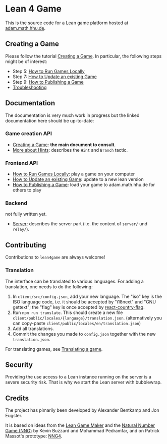 # Lean 4 Game

This is the source code for a Lean game platform hosted at [adam.math.hhu.de](https://adam.math.hhu.de).

## Creating a Game

Please follow the tutorial [Creating a Game](doc/create_game.md). In particular, the following steps might be of interest:

* Step 5: [How to Run Games Locally](doc/running_locally.md)
* Step 7: [How to Update an existing Game](doc/update_game.md)
* Step 9: [How to Publishing a Game](doc/publish_game.md)
* [Troubleshooting](doc/troubleshoot.md)

## Documentation

The documentation is very much work in progress but the linked documentation here
should be up-to-date:

### Game creation API

- [Creating a Game](doc/create_game.md): **the main document to consult**.
- [More about Hints](doc/hints.md): describes the `Hint` and `Branch` tactic.

### Frontend API

* [How to Run Games Locally](doc/running_locally.md): play a game on your computer
* [How to Update an existing Game](doc/update_game.md): update to a new lean version
* [How to Publishing a Game](doc/publish_game.md): load your game to adam.math.hhu.de for others to play

### Backend

not fully written yet.

* [Server](doc/DOCUMENTATION.md): describes the server part (i.e. the content of `server/` und `relay/`).

## Contributing

Contributions to `lean4game` are always welcome!

### Translation

The interface can be translated to various languages. For adding a translation, one needs to do the following:

1. In `client/src/config.json`, add your new language. The "iso" key is the ISO language code, i.e. it should be accepted by "i18next" and "GNU gettext"; the "flag" key is once accepted by [react-country-flag](https://www.npmjs.com/package/react-country-flag).
2. Run `npm run translate`. This should create a new file `client/public/locales/{language}/translation.json`. (alternatively you can copy-paste `client/public/locales/en/translation.json`)
3. Add all translations.
4. Commit the changes you made to `config.json` together with the new `translation.json`.

For translating games, see [Translating a game](doc/translate.md).

## Security

Providing the use access to a Lean instance running on the server is a severe security risk. That is why we start the Lean server with bubblewrap.

## Credits

The project has pimarily been developed by Alexander Bentkamp and Jon Eugster.

It is based on ideas from the [Lean Game Maker](https://github.com/mpedramfar/Lean-game-maker) and the [Natural Number Game
(NNG)](https://www.ma.imperial.ac.uk/~buzzard/xena/natural_number_game/)
by Kevin Buzzard and Mohammad Pedramfar, and on Patrick Massot's prototype: [NNG4](https://github.com/PatrickMassot/NNG4).
